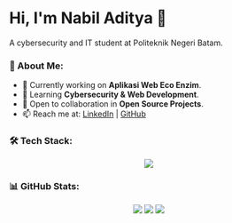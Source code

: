 # Hi, I'm Nabil Aditya 👋  
A cybersecurity and IT student at Politeknik Negeri Batam.

### 🚀 About Me:
- 🔭 Currently working on **Aplikasi Web Eco Enzim**.
- 🌱 Learning **Cybersecurity & Web Development**.
- 👯 Open to collaboration in **Open Source Projects**.
- 📫 Reach me at: [LinkedIn](https://linkedin.com/in/nabil) | [GitHub](https://github.com/Nabil-Aditya)

### 🛠️ Tech Stack:
<p align="center">
<img src="https://skillicons.dev/icons?i=php,laravel,mysql,html,css,js,git,github" />
</p>

### 📊 GitHub Stats:
<p align="center">
<img src="https://github-readme-stats.vercel.app/api?username=Nabil-Aditya&show_icons=true&theme=dark">
<img src="https://github-readme-streak-stats.herokuapp.com/?user=Nabil-Aditya&theme=dark">
<img src="https://github-readme-stats.vercel.app/api/top-langs/?username=Nabil-Aditya&layout=compact&theme=dark">
</p>
